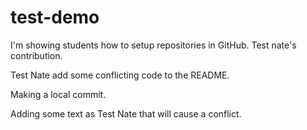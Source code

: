 # test-demo

I'm showing students how to setup repositories in GitHub.  Test nate's contribution.

Test Nate add some conflicting code to the README.

Making a local commit.

Adding some text as Test Nate that will cause a conflict.
